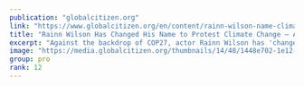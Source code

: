 ```yaml
---
publication: "globalcitizen.org"
link: "https://www.globalcitizen.org/en/content/rainn-wilson-name-climate-change-arctic-cop27/"
title: "Rainn Wilson Has Changed His Name to Protest Climate Change — And You Can Too."
excerpt: "Against the backdrop of COP27, actor Rainn Wilson has 'changed' his name to raise awareness of the climate crisis — and what the Arctic has to do with it."
image: "https://media.globalcitizen.org/thumbnails/14/48/1448e702-1e12-404c-b7a5-bbb7f7e29fe8/ap19250088356480.jpg__1500x670_q85_ALIAS-hero_image_crop_subsampling-2.jpg"
group: pro
rank: 12
---
```

